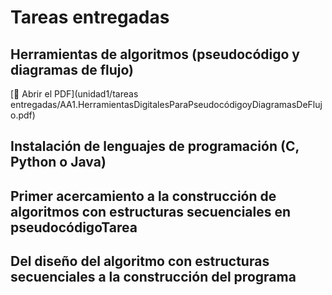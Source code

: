 # Tareas entregadas
## Herramientas de algoritmos (pseudocódigo y diagramas de flujo)
[📄 Abrir el PDF](unidad1/tareas entregadas/AA1.HerramientasDigitalesParaPseudocódigoyDiagramasDeFlujo.pdf)

## Instalación de lenguajes de programación (C, Python o Java)
## Primer acercamiento a la construcción de algoritmos con estructuras secuenciales en pseudocódigoTarea
## Del diseño del algoritmo con estructuras secuenciales a la construcción del programa
